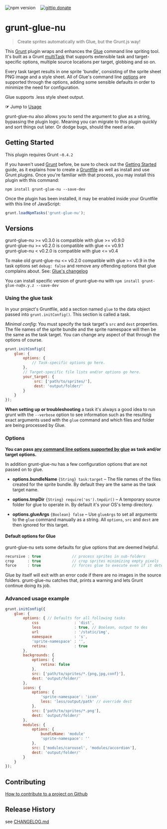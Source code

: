 ![npm version](http://b.adge.me/npm/v/grunt-glue-nu.svg)  &nbsp;&nbsp; [![gittip donate](http://b.adge.me/:gittip-donate-lightgrey.svg)](https://www.gittip.com/MarcDiethelm/)

# grunt-glue-nu

> Create sprites automatically with Glue, but the Grunt.js way!

This [Grunt](http://gruntjs.com/) plugin wraps and enhances the [Glue](https://github.com/jorgebastida/glue) command line
spriting tool. It's built as a Grunt [multiTask](http://gruntjs.com/configuring-tasks#task-configuration-and-targets)
that supports extensible task and target-specific options, multiple source locations per target, globbing and so on.

Every task target results in one sprite 'bundle', consisting of the sprite sheet PNG image and a style sheet.
All of Glue's command line [options](http://glue.readthedocs.org/en/latest/options.html) are supported through the
options, adding some sensible defaults in order to minimize the need for configuration.

Glue supports .less style sheet output.

**☞** Jump to [Usage](#using-the-glue-task)

grunt-glue-nu also allows you to send the argument to glue as a string, bypassing the plugin logic. Meaning you can
migrate to this plugin quickly and sort things out later. Or dodge bugs, should the need arise.


## Getting Started
This plugin requires Grunt `~0.4.2`

If you haven't used [Grunt](http://gruntjs.com/) before, be sure to check out the [Getting Started](http://gruntjs.com/getting-started) guide, as it explains how to create a [Gruntfile](http://gruntjs.com/sample-gruntfile) as well as install and use Grunt plugins. Once you're familiar with that process, you may install this plugin with this command:

```shell
npm install grunt-glue-nu --save-dev
```

Once the plugin has been installed, it may be enabled inside your Gruntfile with this line of JavaScript:

```js
grunt.loadNpmTasks('grunt-glue-nu');
```


## Versions

grunt-glue-nu >= v0.3.0 is compatible with glue >= v0.9.0 <br>
grunt-glue-nu >= v0.2.0 is compatible with glue <= v0.9.1 <br>
grunt-glue-nu  < v0.2.0 is compatible with glue <= v0.4

To make old grunt-glue-nu <= v0.2.0 compatible with glue >= v0.9 in the task options set `debug: false` and remove any offending options that glue complains about. See: [Glue's changelog](http://glue.readthedocs.org/en/latest/changelog.html)

You can install specific version of grunt-glue-nu with `npm install grunt-glue-nu@x.y.z --save-dev`


### Using the glue task

In your project's Gruntfile, add a section named `glue` to the data object passed into `grunt.initConfig()`. This
section is called a task.

*Minimal config*: You must specify the task target's `src` and `dest` properties.
The file names of the sprite bundle and the sprite namespace will then be the same as the task target. You can change
any aspect of that through the options of course.

```js
grunt.initConfig({
	glue: {
		options: {
			// Task-specific options go here.
		},
		// Target-specific file lists and/or options go here.
		your_target: {
			 src: ['path/to/sprites/'],
			 dest: 'output/folder/'
		}
	}
});
```

**When setting up or troubleshooting** a task it's always a good idea to run grunt with the `--verbose` option to see
information such as the resulting exact arguments used with the `glue` command and which files and folder are being
processed by Glue.

### Options

**You can pass [any command line options supported by glue](http://glue.readthedocs.org/en/latest/options.html) as task
and/or target options.**

In addition grunt-glue-nu has a few configuration options that are not passed on to glue.

- **options.bundleName** `{String} task:target` – The file names of the files created for the sprite bundle. By default they are the same as the task target name.

- **options.tmpDir** `{String} require('os').tmpdir()` – A temporary source folder for glue to operate in. By default it's your OS's temp directory.

- **options.glueArgs** `{Boolean} false` – Use `glueArgs` to set all arguments to the `glue` command manually as a string. All `options`, `src` and `dest` are
	then ignored for this target.


#### Default options for Glue

grunt-glue-nu sets some defaults for glue options that are deemed helpful.

```js
recursive : true              // process sprites in sub-folders
crop      : true              // crop sprites minimizing empty pixels
force     : true              // forces glue to execute even if it detects no changes in the input
```

Glue by itself will exit with an error code if there are no images in the source folders. grunt-glue-nu catches that, prints a
warning and lets Grunt continue doing its job.

### Advanced usage example

```js
grunt.initConfig({
	glue: {
		options: { // Defaults for all following tasks
			css                : 'dist',
			less               : true, // Boolean, output to des
			url                : '/static/img',
			namespace          : 's',
			'sprite-namespace' : '',
			retina:            : true
		},
		backgrounds: {
			options: {
				retina: false
			},
			src: ['path/to/sprites/*.{png,jpg,conf}'],
			dest: 'output/folder/'
		},
		icons: {
			options: {
				'sprite-namespace': 'icon'
				less: 'less/output/path' // override dest
			},
			src: ['path/to/sprites/*.png'],
			dest: 'output/folder/'
		},
		modules: {
			options: {
				bundleName: 'module'
				'sprite-namespace': ''
			},
			src: ['modules/carousel', 'modules/accordion'],
			dest: 'output/folder/'
		}
	}
});
```

## Contributing
[How to contribute to a project on Github](https://gist.github.com/MarcDiethelm/7303312)

## Release History
see [CHANGELOG.md](CHANGELOG.md)
